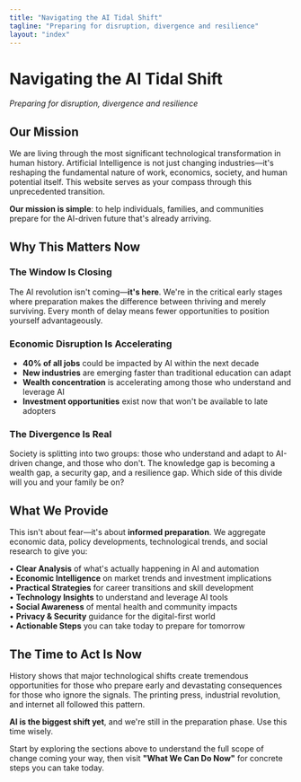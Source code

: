 ```yaml
---
title: "Navigating the AI Tidal Shift"
tagline: "Preparing for disruption, divergence and resilience"
layout: "index"
---
```


# Navigating the AI Tidal Shift

*Preparing for disruption, divergence and resilience*

## Our Mission

We are living through the most significant technological transformation in human history. Artificial Intelligence is not just changing industries—it's reshaping the fundamental nature of work, economics, society, and human potential itself. This website serves as your compass through this unprecedented transition.

**Our mission is simple**: to help individuals, families, and communities prepare for the AI-driven future that's already arriving.

## Why This Matters Now

### The Window Is Closing

The AI revolution isn't coming—**it's here**. We're in the critical early stages where preparation makes the difference between thriving and merely surviving. Every month of delay means fewer opportunities to position yourself advantageously.

### Economic Disruption Is Accelerating

- **40% of all jobs** could be impacted by AI within the next decade
- **New industries** are emerging faster than traditional education can adapt
- **Wealth concentration** is accelerating among those who understand and leverage AI
- **Investment opportunities** exist now that won't be available to late adopters

### The Divergence Is Real

Society is splitting into two groups: those who understand and adapt to AI-driven change, and those who don't. The knowledge gap is becoming a wealth gap, a security gap, and a resilience gap. Which side of this divide will you and your family be on?

## What We Provide

This isn't about fear—it's about **informed preparation**. We aggregate economic data, policy developments, technological trends, and social research to give you:

• **Clear Analysis** of what's actually happening in AI and automation  
• **Economic Intelligence** on market trends and investment implications  
• **Practical Strategies** for career transitions and skill development  
• **Technology Insights** to understand and leverage AI tools  
• **Social Awareness** of mental health and community impacts  
• **Privacy & Security** guidance for the digital-first world  
• **Actionable Steps** you can take today to prepare for tomorrow

## The Time to Act Is Now

History shows that major technological shifts create tremendous opportunities for those who prepare early and devastating consequences for those who ignore the signals. The printing press, industrial revolution, and internet all followed this pattern.

**AI is the biggest shift yet**, and we're still in the preparation phase. Use this time wisely.

Start by exploring the sections above to understand the full scope of change coming your way, then visit **"What We Can Do Now"** for concrete steps you can take today.